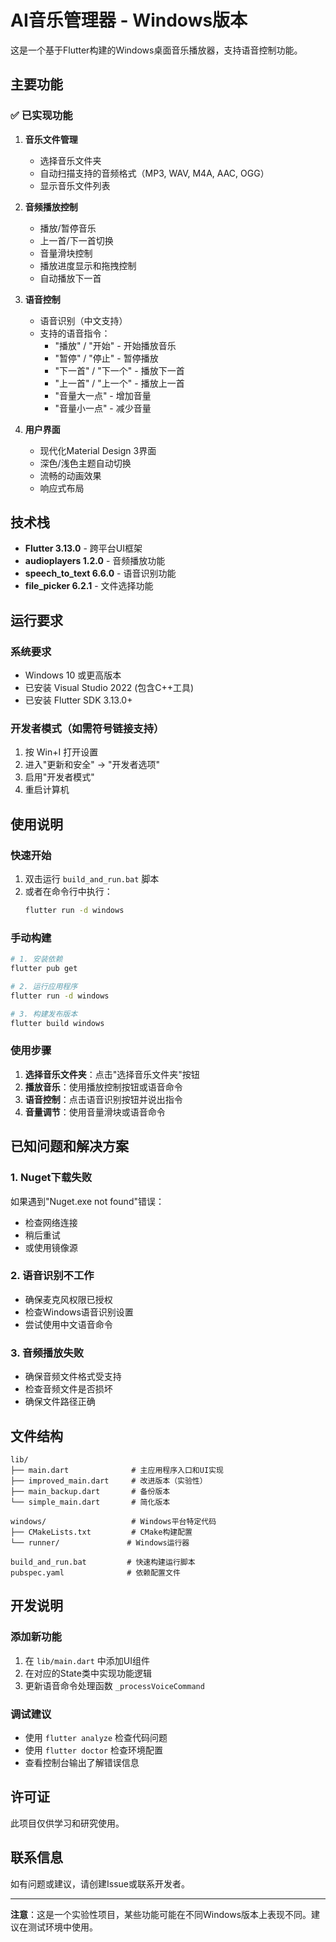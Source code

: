 # AI音乐管理器 - Windows版本

这是一个基于Flutter构建的Windows桌面音乐播放器，支持语音控制功能。

## 主要功能

### ✅ 已实现功能
1. **音乐文件管理**
   - 选择音乐文件夹
   - 自动扫描支持的音频格式（MP3, WAV, M4A, AAC, OGG）
   - 显示音乐文件列表

2. **音频播放控制**
   - 播放/暂停音乐
   - 上一首/下一首切换
   - 音量滑块控制
   - 播放进度显示和拖拽控制
   - 自动播放下一首

3. **语音控制**
   - 语音识别（中文支持）
   - 支持的语音指令：
     - "播放" / "开始" - 开始播放音乐
     - "暂停" / "停止" - 暂停播放
     - "下一首" / "下一个" - 播放下一首
     - "上一首" / "上一个" - 播放上一首
     - "音量大一点" - 增加音量
     - "音量小一点" - 减少音量

4. **用户界面**
   - 现代化Material Design 3界面
   - 深色/浅色主题自动切换
   - 流畅的动画效果
   - 响应式布局

## 技术栈

- **Flutter 3.13.0** - 跨平台UI框架
- **audioplayers 1.2.0** - 音频播放功能
- **speech_to_text 6.6.0** - 语音识别功能
- **file_picker 6.2.1** - 文件选择功能

## 运行要求

### 系统要求
- Windows 10 或更高版本
- 已安装 Visual Studio 2022 (包含C++工具)
- 已安装 Flutter SDK 3.13.0+

### 开发者模式（如需符号链接支持）
1. 按 Win+I 打开设置
2. 进入"更新和安全" -> "开发者选项"
3. 启用"开发者模式"
4. 重启计算机

## 使用说明

### 快速开始
1. 双击运行 `build_and_run.bat` 脚本
2. 或者在命令行中执行：
   ```bash
   flutter run -d windows
   ```

### 手动构建
```bash
# 1. 安装依赖
flutter pub get

# 2. 运行应用程序
flutter run -d windows

# 3. 构建发布版本
flutter build windows
```

### 使用步骤
1. **选择音乐文件夹**：点击"选择音乐文件夹"按钮
2. **播放音乐**：使用播放控制按钮或语音命令
3. **语音控制**：点击语音识别按钮并说出指令
4. **音量调节**：使用音量滑块或语音命令

## 已知问题和解决方案

### 1. Nuget下载失败
如果遇到"Nuget.exe not found"错误：
- 检查网络连接
- 稍后重试
- 或使用镜像源

### 2. 语音识别不工作
- 确保麦克风权限已授权
- 检查Windows语音识别设置
- 尝试使用中文语音命令

### 3. 音频播放失败
- 确保音频文件格式受支持
- 检查音频文件是否损坏
- 确保文件路径正确

## 文件结构

```
lib/
├── main.dart              # 主应用程序入口和UI实现
├── improved_main.dart     # 改进版本（实验性）
├── main_backup.dart       # 备份版本
└── simple_main.dart       # 简化版本

windows/                   # Windows平台特定代码
├── CMakeLists.txt         # CMake构建配置
└── runner/               # Windows运行器

build_and_run.bat         # 快速构建运行脚本
pubspec.yaml              # 依赖配置文件
```

## 开发说明

### 添加新功能
1. 在 `lib/main.dart` 中添加UI组件
2. 在对应的State类中实现功能逻辑
3. 更新语音命令处理函数 `_processVoiceCommand`

### 调试建议
- 使用 `flutter analyze` 检查代码问题
- 使用 `flutter doctor` 检查环境配置
- 查看控制台输出了解错误信息

## 许可证

此项目仅供学习和研究使用。

## 联系信息

如有问题或建议，请创建Issue或联系开发者。

---

**注意**：这是一个实验性项目，某些功能可能在不同Windows版本上表现不同。建议在测试环境中使用。